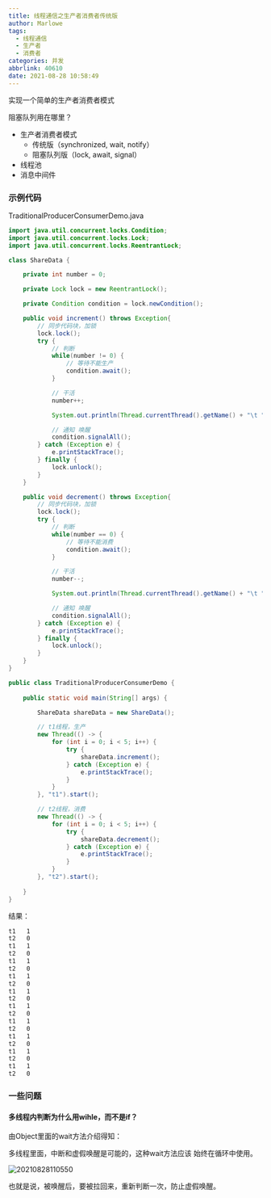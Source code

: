 ```yaml
---
title: 线程通信之生产者消费者传统版
author: Marlowe
tags:
  - 线程通信
  - 生产者
  - 消费者
categories: 并发
abbrlink: 40610
date: 2021-08-28 10:58:49
---
```

实现一个简单的生产者消费者模式
<!--more-->

阻塞队列用在哪里？

* 生产者消费者模式
  * 传统版（synchronized, wait, notify）
  * 阻塞队列版（lock, await, signal）
* 线程池
* 消息中间件

### 示例代码
TraditionalProducerConsumerDemo.java
```java
import java.util.concurrent.locks.Condition;
import java.util.concurrent.locks.Lock;
import java.util.concurrent.locks.ReentrantLock;

class ShareData {

    private int number = 0;

    private Lock lock = new ReentrantLock();

    private Condition condition = lock.newCondition();

    public void increment() throws Exception{
        // 同步代码块，加锁
        lock.lock();
        try {
            // 判断
            while(number != 0) {
                // 等待不能生产
                condition.await();
            }

            // 干活
            number++;

            System.out.println(Thread.currentThread().getName() + "\t " + number);

            // 通知 唤醒
            condition.signalAll();
        } catch (Exception e) {
            e.printStackTrace();
        } finally {
            lock.unlock();
        }
    }

    public void decrement() throws Exception{
        // 同步代码块，加锁
        lock.lock();
        try {
            // 判断
            while(number == 0) {
                // 等待不能消费
                condition.await();
            }

            // 干活
            number--;

            System.out.println(Thread.currentThread().getName() + "\t " + number);

            // 通知 唤醒
            condition.signalAll();
        } catch (Exception e) {
            e.printStackTrace();
        } finally {
            lock.unlock();
        }
    }
}

public class TraditionalProducerConsumerDemo {
    
	public static void main(String[] args) {

        ShareData shareData = new ShareData();

        // t1线程，生产
        new Thread(() -> {
            for (int i = 0; i < 5; i++) {
                try {
                    shareData.increment();
                } catch (Exception e) {
                    e.printStackTrace();
                }
            }
        }, "t1").start();

        // t2线程，消费
        new Thread(() -> {
            for (int i = 0; i < 5; i++) {
                try {
                    shareData.decrement();
                } catch (Exception e) {
                    e.printStackTrace();
                }
            }
        }, "t2").start();
        
    }
}
```
结果：
```bash
t1	 1
t2	 0
t1	 1
t2	 0
t1	 1
t2	 0
t1	 1
t2	 0
t1	 1
t2	 0
t1	 1
t2	 0
t1	 1
t2	 0
t1	 1
t2	 0
t1	 1
t2	 0
t1	 1
t2	 0
```


### 一些问题

#### 多线程内判断为什么用wihle，而不是if？

由Object里面的wait方法介绍得知：

多线程里面，中断和虚假唤醒是可能的，这种wait方法应该
始终在循环中使用。

![20210828110550](https://marlowe.oss-cn-beijing.aliyuncs.com/img/20210828110550.png)

也就是说，被唤醒后，要被拉回来，重新判断一次，防止虚假唤醒。
